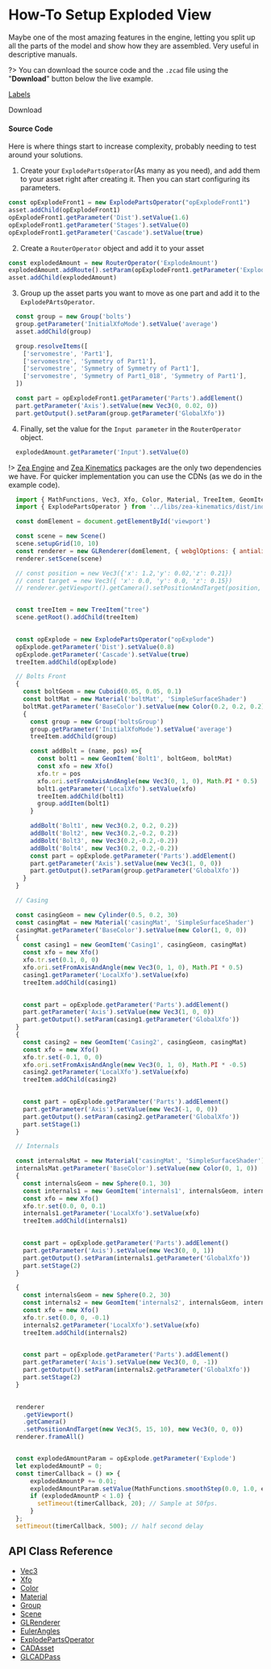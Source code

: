 [//]: <> (Author: Alvaro Pajaro)
[//]: <> (Last Modified: June 9, 2020)

# How-To Setup Exploded View
Maybe one of the most amazing features in the engine, letting you split up all the parts of the model and show how they are assembled. Very useful in descriptive manuals.

?> You can download the source code and the `.zcad` file using the "**Download**" button below the live example.

[Labels](./setup-explode.html ':include :type=iframe width=100% height=800px')

<a class="download-btn" title="Click here to download the file to your computer to try it for yourself"
  onClick="downloadTutorial('setup-explode.zip', ['/how-to/setup-explode.html'])">
  Download
</a>
<br>

#### Source Code
Here is where things start to increase complexity, probably needing to test around your solutions.

1. Create your `ExplodePartsOperator`(As many as you need), and add them to your asset right after creating it. Then you can start configuring its parameters.
``` javascript
const opExplodeFront1 = new ExplodePartsOperator("opExplodeFront1")
asset.addChild(opExplodeFront1)
opExplodeFront1.getParameter('Dist').setValue(1.6)
opExplodeFront1.getParameter('Stages').setValue(0)
opExplodeFront1.getParameter('Cascade').setValue(true)
```

2. Create a `RouterOperator` object and add it to your asset
```javascript
const explodedAmount = new RouterOperator('ExplodeAmount')
explodedAmount.addRoute().setParam(opExplodeFront1.getParameter('Explode'))
asset.addChild(explodedAmount)
```

3. Group up the asset parts you want to move as one part and add it to the `ExplodePArtsOperator`.
```javascript
  const group = new Group('bolts')
  group.getParameter('InitialXfoMode').setValue('average')
  asset.addChild(group)

  group.resolveItems([
    ['servomestre', 'Part1'],
    ['servomestre', 'Symmetry of Part1'],
    ['servomestre', 'Symmetry of Symmetry of Part1'],
    ['servomestre', 'Symmetry of Part1_018', 'Symmetry of Part1'],
  ])

  const part = opExplodeFront1.getParameter('Parts').addElement()
  part.getParameter('Axis').setValue(new Vec3(0, 0.02, 0))
  part.getOutput().setParam(group.getParameter('GlobalXfo'))
```

4. Finally, set the value for the `Input parameter` in the `RouterOperator` object.
```javascript
  explodedAmount.getParameter('Input').setValue(0)
```

!>  [Zea Engine](https://github.com/ZeaInc/zea-engine) and [Zea Kinematics](https://github.com/ZeaInc/zea-cad) packages are the only two dependencies we have. For quicker implementation you can use the CDNs (as we do in the example code).

```javascript
  import { MathFunctions, Vec3, Xfo, Color, Material, TreeItem, GeomItem, Cuboid, Cylinder, Sphere, Group, Scene, GLRenderer } from '../libs/zea-engine/dist/index.esm.js'
  import { ExplodePartsOperator } from '../libs/zea-kinematics/dist/index.rawimport.js'

  const domElement = document.getElementById('viewport')

  const scene = new Scene()
  scene.setupGrid(10, 10)
  const renderer = new GLRenderer(domElement, { webglOptions: { antialias: false } })
  renderer.setScene(scene)

  // const position = new Vec3({'x': 1.2,'y': 0.02,'z': 0.21})
  // const target = new Vec3({ 'x': 0.0, 'y': 0.0, 'z': 0.15})
  // renderer.getViewport().getCamera().setPositionAndTarget(position, target)


  const treeItem = new TreeItem("tree")
  scene.getRoot().addChild(treeItem)
  

  const opExplode = new ExplodePartsOperator("opExplode")
  opExplode.getParameter('Dist').setValue(0.8)
  opExplode.getParameter('Cascade').setValue(true)
  treeItem.addChild(opExplode)

  // Bolts Front
  {
    const boltGeom = new Cuboid(0.05, 0.05, 0.1)
    const boltMat = new Material('boltMat', 'SimpleSurfaceShader')
    boltMat.getParameter('BaseColor').setValue(new Color(0.2, 0.2, 0.2))
    {
      const group = new Group('boltsGroup')
      group.getParameter('InitialXfoMode').setValue('average')
      treeItem.addChild(group)

      const addBolt = (name, pos) =>{
        const bolt1 = new GeomItem('Bolt1', boltGeom, boltMat)
        const xfo = new Xfo()
        xfo.tr = pos
        xfo.ori.setFromAxisAndAngle(new Vec3(0, 1, 0), Math.PI * 0.5)
        bolt1.getParameter('LocalXfo').setValue(xfo)
        treeItem.addChild(bolt1)
        group.addItem(bolt1)
      }

      addBolt('Bolt1', new Vec3(0.2, 0.2, 0.2))
      addBolt('Bolt2', new Vec3(0.2,-0.2, 0.2))
      addBolt('Bolt3', new Vec3(0.2,-0.2,-0.2))
      addBolt('Bolt4', new Vec3(0.2, 0.2,-0.2))
      const part = opExplode.getParameter('Parts').addElement()
      part.getParameter('Axis').setValue(new Vec3(1, 0, 0))
      part.getOutput().setParam(group.getParameter('GlobalXfo'))
    }
  }

  // Casing

  const casingGeom = new Cylinder(0.5, 0.2, 30)
  const casingMat = new Material('casingMat', 'SimpleSurfaceShader')
  casingMat.getParameter('BaseColor').setValue(new Color(1, 0, 0))
  {
    const casing1 = new GeomItem('Casing1', casingGeom, casingMat)
    const xfo = new Xfo()
    xfo.tr.set(0.1, 0, 0)
    xfo.ori.setFromAxisAndAngle(new Vec3(0, 1, 0), Math.PI * 0.5)
    casing1.getParameter('LocalXfo').setValue(xfo)
    treeItem.addChild(casing1)

    
    const part = opExplode.getParameter('Parts').addElement()
    part.getParameter('Axis').setValue(new Vec3(1, 0, 0))
    part.getOutput().setParam(casing1.getParameter('GlobalXfo'))
  }
  {
    const casing2 = new GeomItem('Casing2', casingGeom, casingMat)
    const xfo = new Xfo()
    xfo.tr.set(-0.1, 0, 0)
    xfo.ori.setFromAxisAndAngle(new Vec3(0, 1, 0), Math.PI * -0.5)
    casing2.getParameter('LocalXfo').setValue(xfo)
    treeItem.addChild(casing2)

    
    const part = opExplode.getParameter('Parts').addElement()
    part.getParameter('Axis').setValue(new Vec3(-1, 0, 0))
    part.getOutput().setParam(casing2.getParameter('GlobalXfo'))
    part.setStage(1)
  }

  // Internals

  const internalsMat = new Material('casingMat', 'SimpleSurfaceShader')
  internalsMat.getParameter('BaseColor').setValue(new Color(0, 1, 0))
  {
    const internalsGeom = new Sphere(0.1, 30)
    const internals1 = new GeomItem('internals1', internalsGeom, internalsMat)
    const xfo = new Xfo()
    xfo.tr.set(0.0, 0, 0.1)
    internals1.getParameter('LocalXfo').setValue(xfo)
    treeItem.addChild(internals1)

    
    const part = opExplode.getParameter('Parts').addElement()
    part.getParameter('Axis').setValue(new Vec3(0, 0, 1))
    part.getOutput().setParam(internals1.getParameter('GlobalXfo'))
    part.setStage(2)
  }

  {
    const internalsGeom = new Sphere(0.2, 30)
    const internals2 = new GeomItem('internals2', internalsGeom, internalsMat)
    const xfo = new Xfo()
    xfo.tr.set(0.0, 0, -0.1)
    internals2.getParameter('LocalXfo').setValue(xfo)
    treeItem.addChild(internals2)

    
    const part = opExplode.getParameter('Parts').addElement()
    part.getParameter('Axis').setValue(new Vec3(0, 0, -1))
    part.getOutput().setParam(internals2.getParameter('GlobalXfo'))
    part.setStage(2)
  }

  
  renderer
    .getViewport()
    .getCamera()
    .setPositionAndTarget(new Vec3(5, 15, 10), new Vec3(0, 0, 0))
  renderer.frameAll()


  const explodedAmountParam = opExplode.getParameter('Explode')
  let explodedAmountP = 0;
  const timerCallback = () => {
      explodedAmountP += 0.01;
      explodedAmountParam.setValue(MathFunctions.smoothStep(0.0, 1.0, explodedAmountP));
      if (explodedAmountP < 1.0) {
        setTimeout(timerCallback, 20); // Sample at 50fps.
      }
  };
  setTimeout(timerCallback, 500); // half second delay
```

## API Class Reference
- [Vec3](https://zeainc.github.io/zea-engine/#/api/Math/Vec3)
- [Xfo](https://zeainc.github.io/zea-engine/#/api/Math/Xfo)
- [Color](https://zeainc.github.io/zea-engine/#/api/Math/Color)
- [Material](https://zeainc.github.io/zea-engine/#/api/SceneTree/Material)
- [Group](https://zeainc.github.io/zea-engine/#/api/SceneTree/Group)
- [Scene](https://zeainc.github.io/zea-engine/#/api/SceneTree/Scene)
- [GLRenderer](https://zeainc.github.io/zea-engine/#/api/Renderer/GLRenderer)
- [EulerAngles](#linkToAPI)
- [ExplodePartsOperator](#linkToAPI)
- [CADAsset](api/CADAsset)
- [GLCADPass](api/GLCADPass)